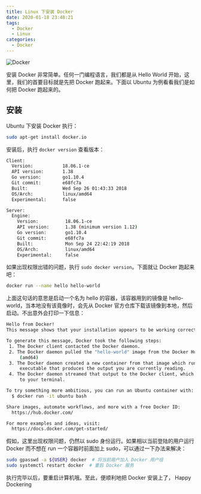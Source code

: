 ```yaml
---
title: Linux 下安装 Docker
date: 2020-01-18 23:48:21
tags:
  - Docker
  - Linux
categories:
  - Docker
---
```


![Docker](https://ruofei.oss-cn-qingdao.aliyuncs.com/github.ruofei.site/docker.jfif)

安装 Docker 非常简单。任何一门编程语言，我们都是从 Hello World 开始，这里，我们的首要目标就是先把 Docker 跑起来。下面以 Ubuntu 为例看看我们是如何把 Docker 跑起来的。

<!-- more -->

## 安装

Ubuntu 下安装 Docker 执行：
``` bash
sudo apt-get install docker.io
```

安装后，执行  `docker version` 查看版本：
``` bash
Client:
  Version:           18.06.1-ce
  API version:       1.38
  Go version:        go1.10.4
  Git commit:        e68fc7a
  Built:             Wed Sep 26 01:43:33 2018
  OS/Arch:           linux/amd64
  Experimental:      false

Server:
  Engine:
    Version:          18.06.1-ce
    API version:      1.38 (minimum version 1.12)
    Go version:       go1.10.4
    Git commit:       e68fc7a
    Built:            Mon Sep 24 22:42:19 2018
    OS/Arch:          linux/amd64
    Experimental:     false
```

如果出现权限出错的问题，执行 `sudo docker version`。下面就让 Docker 跑起来吧：
``` bash
docker run --name hello hello-world
```
上面这句话的意思是启动一个名为 hello 的容器，该容器用到的镜像是 hello-world，当本地没有该竟像时，会先从 Docker 官方仓库下载该镜像到本地，然后启动。不出意外会打印一下信息：
``` bash
Hello from Docker!
This message shows that your installation appears to be working correctly.

To generate this message, Docker took the following steps:
 1. The Docker client contacted the Docker daemon.
 2. The Docker daemon pulled the "hello-world" image from the Docker Hub.
     (amd64)
 3. The Docker daemon created a new container from that image which runs the
     executable that produces the output you are currently reading.
 4. The Docker daemon streamed that output to the Docker client, which sent it
     to your terminal.

To try something more ambitious, you can run an Ubuntu container with:
  $ docker run -it ubuntu bash

Share images, automate workflows, and more with a free Docker ID:
  https://hub.docker.com/

For more examples and ideas, visit:
  https://docs.docker.com/get-started/
```

假如，这里出现权限问题，仍然以 sudo 身份运行。如果相以当前登陆的用户运行 Docker 而不想在 run 一个容器时前面加上 sudo，可以通过一下办法来解决：
``` bash
sudo gpasswd -a ${USER} docker  # 将当前用户加入 Docker 用户组
sudo systemctl restart docker  # 重启 Docker 服务
```
执行完毕以后，要重启计算机哦。至此，便顺利地把 Docker 安装上了， Happy Dockering
